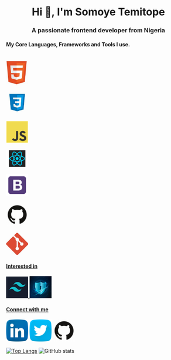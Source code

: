 <h1 align="center">Hi 👋, I'm Somoye Temitope</h1>
<h3 align="center">A passionate frontend developer from Nigeria</h3>

#### My Core Languages, Frameworks and Tools I use.

<code>
<a href="https://html.com/"><img src="images/html.jpg" width="60" title="HTML" /></a>
</code>

<code>
<a href="https://css-tricks.com/"><img src="images/css.jpg" width="60" title="CSS" /></a>
</code>

<code>
<a href="https://www.javascript.com/"><img src="images/javascript.png" width="60" title="JavaScript" /></a>
</code>

<code>
<a href="https://reactjs.org/"><img src="images/react.png" width="60" title="React" /></a>
</code>

<code>
<a href="https://getbootstrap.com/"><img src="images/B.png" width="60" title="Bootstrap" /></a>
</code>

<code>
<a href="github.com"><img src="images/github.jpg" width="60" title="GitHub" /></a>
</code>

<code>
<a href="https://git-scm.com/"><img src="images/git.jpg" width="60" title="Git" />
</code>

#### Interested in

<a href="https://tailwindcss.com/"><img src="images/tailwind.png" width="60" title="Tailwind CSS" />
<a href="https://www.cisa.gov/cybersecurity"><img src="images/cyber.jfif" width="60" title="Cyber Security" />

#### Connect with me

<a href="https://www.linkedin.com/in/somoye-temitope/"><img src="images/linkedin.png" width="60" /></a>
<a href="https://twitter.com/_itsTemi"><img src="images/twitter.png" width="60" /></a>
<a href="https://github.com/itsTemi"><img src="images/github.jpg" width="60" /></a>

[![Top Langs](https://github-readme-stats.vercel.app/api/top-langs/?username=itsTemi&layout=compact&theme=dark)](https://github.com/anuraghazra/github-readme-stats)
![GitHub stats](https://github-readme-stats.vercel.app/api?username=itsTemi&show_icons=true&theme=dark)
